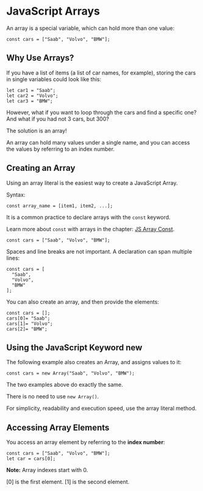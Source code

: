 # JavaScript Arrays

An array is a special variable, which can hold more than one value:

```
const cars = ["Saab", "Volvo", "BMW"];
```

## Why Use Arrays?

If you have a list of items (a list of car names, for example), storing the cars in single variables could look like this:

```
let car1 = "Saab";
let car2 = "Volvo";
let car3 = "BMW"; 
```

However, what if you want to loop through the cars and find a specific one? And what if you had not 3 cars, but 300?

The solution is an array!

An array can hold many values under a single name, and you can access the values by referring to an index number.

## Creating an Array

Using an array literal is the easiest way to create a JavaScript Array.

Syntax: 

```
const array_name = [item1, item2, ...];     
```

It is a common practice to declare arrays with the `const` keyword.

Learn more about `const` with arrays in the chapter: [JS Array Const](https://www.w3schools.com/js/js_array_const.asp).

```
const cars = ["Saab", "Volvo", "BMW"];
```

Spaces and line breaks are not important. A declaration can span multiple lines:

```
const cars = [
  "Saab",
  "Volvo",
  "BMW"
]; 
```

You can also create an array, and then provide the elements:

```
const cars = [];
cars[0]= "Saab";
cars[1]= "Volvo";
cars[2]= "BMW";
```

## Using the JavaScript Keyword new

The following example also creates an Array, and assigns values to it:

```
const cars = new Array("Saab", "Volvo", "BMW");
```

The two examples above do exactly the same.

There is no need to use `new Array()`.

For simplicity, readability and execution speed, use the array literal method.

## Accessing Array Elements

You access an array element by referring to the **index number**:

```
const cars = ["Saab", "Volvo", "BMW"];
let car = cars[0];
```

**Note:** Array indexes start with 0.

[0] is the first element. [1] is the second element.